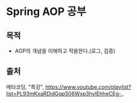 # Spring AOP 공부

## 목적
* AOP의 개념을 이해하고 적용한다.(로그, 검증)

## 출처
메타코딩, "특강", https://www.youtube.com/playlist?list=PL93mKxaRDidGqp506Wxp3hylEhheCEg-_